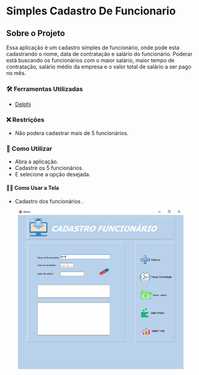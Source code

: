 # Simples Cadastro De Funcionario

##  Sobre o Projeto
Essa aplicação é um cadastro simples de funcionário, onde pode esta cadastrando o nome, data de contratação e salário do funcionário.
Poderar está buscando os funcionários com o maior salário, maior tempo de contratação, salário médio da empresa e o valor total de salário a ser pago no mês.


### 🛠 Ferramentas Utilizadas

- [Delphi](https://www.embarcadero.com/br/products/delphi)

### ❌ Restrições

- Não podera cadastrar mais de 5 funcionários.

### 🤔 Como Utilizar

- Abra a aplicação.
- Cadastre os 5 funcionários. 
- E selecione a opção desejada.

#### 👨‍🏫 Como Usar a Tela

- Cadastro dos funcionários .
<div align="center">
    <img src="/Tela.gif"
    alt="Tela" height="425">    
</div>


